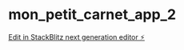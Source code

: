 # mon_petit_carnet_app_2

[Edit in StackBlitz next generation editor ⚡️](https://stackblitz.com/~/github.com/tlarour01/mon_petit_carnet_app_2)